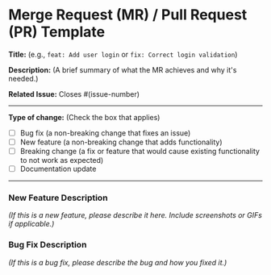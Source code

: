 # Merge Request (MR) / Pull Request (PR) Template

**Title:** (e.g., `feat: Add user login` or `fix: Correct login validation`)

**Description:**
(A brief summary of what the MR achieves and why it's needed.)

**Related Issue:**
Closes #(issue-number)

---

**Type of change:**
(Check the box that applies)
- [ ] Bug fix (a non-breaking change that fixes an issue)
- [ ] New feature (a non-breaking change that adds functionality)
- [ ] Breaking change (a fix or feature that would cause existing functionality to not work as expected)
- [ ] Documentation update

---

### New Feature Description
*(If this is a new feature, please describe it here. Include screenshots or GIFs if applicable.)*

### Bug Fix Description
*(If this is a bug fix, please describe the bug and how you fixed it.)*
